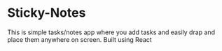 # Sticky-Notes
This is simple tasks/notes app where you add tasks and easily drap and place them anywhere on screen. Built using React
